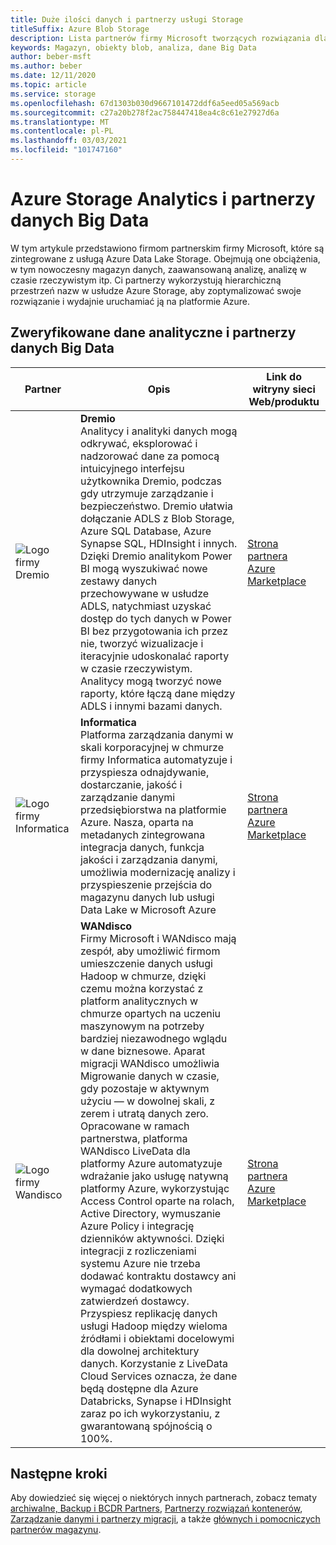 ```yaml
---
title: Duże ilości danych i partnerzy usługi Storage
titleSuffix: Azure Blob Storage
description: Lista partnerów firmy Microsoft tworzących rozwiązania dla danych Big Data i analizy za pomocą usługi Azure Storage
keywords: Magazyn, obiekty blob, analiza, dane Big Data
author: beber-msft
ms.author: beber
ms.date: 12/11/2020
ms.topic: article
ms.service: storage
ms.openlocfilehash: 67d1303b030d9667101472ddf6a5eed05a569acb
ms.sourcegitcommit: c27a20b278f2ac758447418ea4c8c61e27927d6a
ms.translationtype: MT
ms.contentlocale: pl-PL
ms.lasthandoff: 03/03/2021
ms.locfileid: "101747160"
---
```

# <a name="azure-storage-analytics-and-big-data-partners"></a>Azure Storage Analytics i partnerzy danych Big Data

W tym artykule przedstawiono firmom partnerskim firmy Microsoft, które są zintegrowane z usługą Azure Data Lake Storage. Obejmują one obciążenia, w tym nowoczesny magazyn danych, zaawansowaną analizę, analizę w czasie rzeczywistym itp. Ci partnerzy wykorzystują hierarchiczną przestrzeń nazw w usłudze Azure Storage, aby zoptymalizować swoje rozwiązanie i wydajnie uruchamiać ją na platformie Azure.

## <a name="verified-analytics-and-big-data-partners"></a>Zweryfikowane dane analityczne i partnerzy danych Big Data
| Partner | Opis | Link do witryny sieci Web/produktu |
| ------- | ----------- | -------------------- |
|![Logo firmy Dremio](./media/dremio-logo.png) |**Dremio**<br>Analitycy i analityki danych mogą odkrywać, eksplorować i nadzorować dane za pomocą intuicyjnego interfejsu użytkownika Dremio, podczas gdy utrzymuje zarządzanie i bezpieczeństwo. Dremio ułatwia dołączanie ADLS z Blob Storage, Azure SQL Database, Azure Synapse SQL, HDInsight i innych. Dzięki Dremio analitykom Power BI mogą wyszukiwać nowe zestawy danych przechowywane w usłudze ADLS, natychmiast uzyskać dostęp do tych danych w Power BI bez przygotowania ich przez nie, tworzyć wizualizacje i iteracyjnie udoskonalać raporty w czasie rzeczywistym. Analitycy mogą tworzyć nowe raporty, które łączą dane między ADLS i innymi bazami danych.|[Strona partnera](https://www.dremio.com/azure/)<br>[Azure Marketplace](https://azuremarketplace.microsoft.com/marketplace/apps/dremiocorporation.dremio_ce)<br>|
![Logo firmy Informatica](./media/informatica-logo.png) |**Informatica**<br>Platforma zarządzania danymi w skali korporacyjnej w chmurze firmy Informatica automatyzuje i przyspiesza odnajdywanie, dostarczanie, jakość i zarządzanie danymi przedsiębiorstwa na platformie Azure. Nasza, oparta na metadanych zintegrowana integracja danych, funkcja jakości i zarządzania danymi, umożliwia modernizację analizy i przyspieszenie przejścia do magazynu danych lub usługi Data Lake w Microsoft Azure|[Strona partnera](https://www.informatica.com/azure)<br>[Azure Marketplace](https://azuremarketplace.microsoft.com/marketplace/apps/informatica.annualiics?tab=Overview)|
![Logo firmy Wandisco](./media/wandisco-logo.jpg) |**WANdisco**<br>Firmy Microsoft i WANdisco mają zespół, aby umożliwić firmom umieszczenie danych usługi Hadoop w chmurze, dzięki czemu można korzystać z platform analitycznych w chmurze opartych na uczeniu maszynowym na potrzeby bardziej niezawodnego wglądu w dane biznesowe. Aparat migracji WANdisco umożliwia Migrowanie danych w czasie, gdy pozostaje w aktywnym użyciu — w dowolnej skali, z zerem i utratą danych zero.<br>Opracowane w ramach partnerstwa, platforma WANdisco LiveData dla platformy Azure automatyzuje wdrażanie jako usługę natywną platformy Azure, wykorzystując Access Control oparte na rolach, Active Directory, wymuszanie Azure Policy i integrację dzienników aktywności. Dzięki integracji z rozliczeniami systemu Azure nie trzeba dodawać kontraktu dostawcy ani wymagać dodatkowych zatwierdzeń dostawcy.<br>Przyspiesz replikację danych usługi Hadoop między wieloma źródłami i obiektami docelowymi dla dowolnej architektury danych. Korzystanie z LiveData Cloud Services oznacza, że dane będą dostępne dla Azure Databricks, Synapse i HDInsight zaraz po ich wykorzystaniu, z gwarantowaną spójnością o 100%. |[Strona partnera](https://www.wandisco.com/microsoft/)<br>[Azure Marketplace](https://azuremarketplace.microsoft.com/marketplace/apps/wandisco.ldm?tab=Overview)|

## <a name="next-steps"></a>Następne kroki
Aby dowiedzieć się więcej o niektórych innych partnerach, zobacz tematy [archiwalne, Backup i BCDR Partners](..\backup-archive-disaster-recovery\partner-overview.md), [Partnerzy rozwiązań kontenerów](..\container-solutions\partner-overview.md), [Zarządzanie danymi i partnerzy migracji](..\data-management\partner-overview.md), a także [głównych i pomocniczych partnerów magazynu](..\primary-secondary-storage\partner-overview.md).


